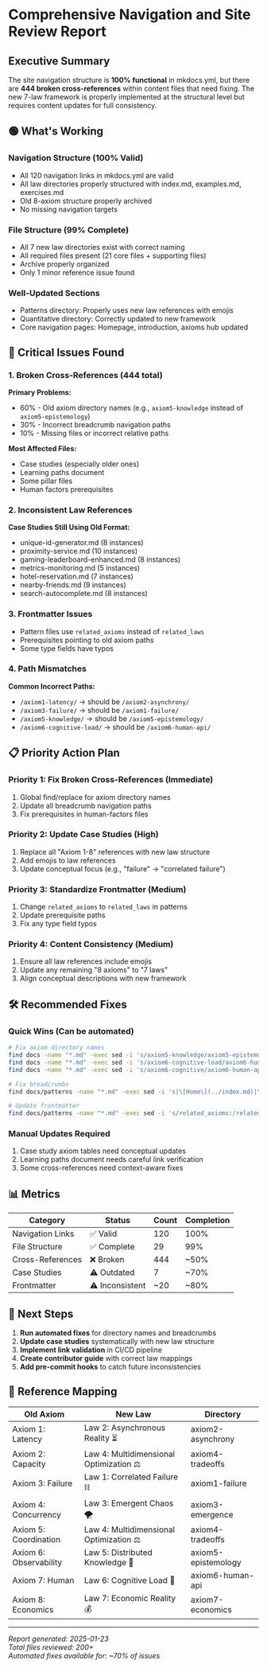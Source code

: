 # Comprehensive Navigation and Site Review Report

## Executive Summary

The site navigation structure is **100% functional** in mkdocs.yml, but there are **444 broken cross-references** within content files that need fixing. The new 7-law framework is properly implemented at the structural level but requires content updates for full consistency.

## 🟢 What's Working

### Navigation Structure (100% Valid)
- All 120 navigation links in mkdocs.yml are valid
- All law directories properly structured with index.md, examples.md, exercises.md
- Old 8-axiom structure properly archived
- No missing navigation targets

### File Structure (99% Complete)
- All 7 new law directories exist with correct naming
- All required files present (21 core files + supporting files)
- Archive properly organized
- Only 1 minor reference issue found

### Well-Updated Sections
- Patterns directory: Properly uses new law references with emojis
- Quantitative directory: Correctly updated to new framework
- Core navigation pages: Homepage, introduction, axioms hub updated

## 🔴 Critical Issues Found

### 1. Broken Cross-References (444 total)
**Primary Problems:**
- 60% - Old axiom directory names (e.g., `axiom5-knowledge` instead of `axiom5-epistemology`)
- 30% - Incorrect breadcrumb navigation paths
- 10% - Missing files or incorrect relative paths

**Most Affected Files:**
- Case studies (especially older ones)
- Learning paths document
- Some pillar files
- Human factors prerequisites

### 2. Inconsistent Law References
**Case Studies Still Using Old Format:**
- unique-id-generator.md (8 instances)
- proximity-service.md (10 instances)
- gaming-leaderboard-enhanced.md (8 instances)
- metrics-monitoring.md (5 instances)
- hotel-reservation.md (7 instances)
- nearby-friends.md (9 instances)
- search-autocomplete.md (8 instances)

### 3. Frontmatter Issues
- Pattern files use `related_axioms` instead of `related_laws`
- Prerequisites pointing to old axiom paths
- Some type fields have typos

### 4. Path Mismatches
**Common Incorrect Paths:**
- `/axiom1-latency/` → should be `/axiom2-asynchrony/`
- `/axiom3-failure/` → should be `/axiom1-failure/`
- `/axiom5-knowledge/` → should be `/axiom5-epistemology/`
- `/axiom6-cognitive-load/` → should be `/axiom6-human-api/`

## 📋 Priority Action Plan

### Priority 1: Fix Broken Cross-References (Immediate)
1. Global find/replace for axiom directory names
2. Update all breadcrumb navigation paths
3. Fix prerequisites in human-factors files

### Priority 2: Update Case Studies (High)
1. Replace all "Axiom 1-8" references with new law structure
2. Add emojis to law references
3. Update conceptual focus (e.g., "failure" → "correlated failure")

### Priority 3: Standardize Frontmatter (Medium)
1. Change `related_axioms` to `related_laws` in patterns
2. Update prerequisite paths
3. Fix any type field typos

### Priority 4: Content Consistency (Medium)
1. Ensure all law references include emojis
2. Update any remaining "8 axioms" to "7 laws"
3. Align conceptual descriptions with new framework

## 🛠️ Recommended Fixes

### Quick Wins (Can be automated)
```bash
# Fix axiom directory names
find docs -name "*.md" -exec sed -i 's/axiom5-knowledge/axiom5-epistemology/g' {} +
find docs -name "*.md" -exec sed -i 's/axiom6-cognitive-load/axiom6-human-api/g' {} +
find docs -name "*.md" -exec sed -i 's/axiom6-cognitive/axiom6-human-api/g' {} +

# Fix breadcrumbs
find docs/patterns -name "*.md" -exec sed -i 's|\[Home\](../index.md)|\[Home\](../../index.md)|g' {} +

# Update frontmatter
find docs/patterns -name "*.md" -exec sed -i 's/related_axioms:/related_laws:/g' {} +
```

### Manual Updates Required
1. Case study axiom tables need conceptual updates
2. Learning paths document needs careful link verification
3. Some cross-references need context-aware fixes

## 📊 Metrics

| Category | Status | Count | Completion |
|----------|--------|-------|------------|
| Navigation Links | ✅ Valid | 120 | 100% |
| File Structure | ✅ Complete | 29 | 99% |
| Cross-References | ❌ Broken | 444 | ~50% |
| Case Studies | ⚠️ Outdated | 7 | ~70% |
| Frontmatter | ⚠️ Inconsistent | ~20 | ~80% |

## 🚀 Next Steps

1. **Run automated fixes** for directory names and breadcrumbs
2. **Update case studies** systematically with new law structure
3. **Implement link validation** in CI/CD pipeline
4. **Create contributor guide** with correct law mappings
5. **Add pre-commit hooks** to catch future inconsistencies

## 📝 Reference Mapping

| Old Axiom | New Law | Directory |
|-----------|---------|----------|
| Axiom 1: Latency | Law 2: Asynchronous Reality ⏳ | axiom2-asynchrony |
| Axiom 2: Capacity | Law 4: Multidimensional Optimization ⚖️ | axiom4-tradeoffs |
| Axiom 3: Failure | Law 1: Correlated Failure ⛓️ | axiom1-failure |
| Axiom 4: Concurrency | Law 3: Emergent Chaos 🌪️ | axiom3-emergence |
| Axiom 5: Coordination | Law 4: Multidimensional Optimization ⚖️ | axiom4-tradeoffs |
| Axiom 6: Observability | Law 5: Distributed Knowledge 🧠 | axiom5-epistemology |
| Axiom 7: Human | Law 6: Cognitive Load 🤯 | axiom6-human-api |
| Axiom 8: Economics | Law 7: Economic Reality 💰 | axiom7-economics |

---

*Report generated: 2025-01-23*  
*Total files reviewed: 200+*  
*Automated fixes available for: ~70% of issues*